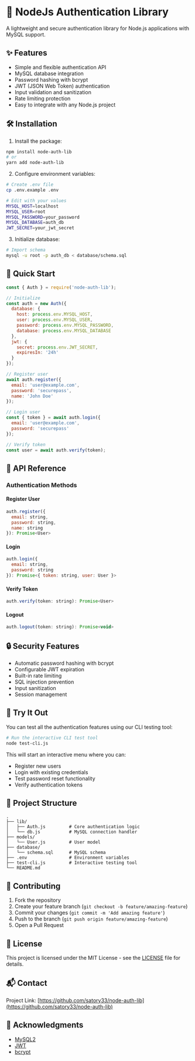 # 🔐 NodeJs Authentication Library

A lightweight and secure authentication library for Node.js applications with MySQL support.

## ✨ Features

- Simple and flexible authentication API
- MySQL database integration
- Password hashing with bcrypt
- JWT (JSON Web Token) authentication
- Input validation and sanitization
- Rate limiting protection
- Easy to integrate with any Node.js project

## 🛠️ Installation

1. Install the package:
```bash
npm install node-auth-lib
# or
yarn add node-auth-lib
```

2. Configure environment variables:
```bash
# Create .env file
cp .env.example .env

# Edit with your values
MYSQL_HOST=localhost
MYSQL_USER=root
MYSQL_PASSWORD=your_password
MYSQL_DATABASE=auth_db
JWT_SECRET=your_jwt_secret
```

3. Initialize database:
```bash
# Import schema
mysql -u root -p auth_db < database/schema.sql
```

## 🚦 Quick Start

```javascript
const { Auth } = require('node-auth-lib');

// Initialize
const auth = new Auth({
  database: {
    host: process.env.MYSQL_HOST,
    user: process.env.MYSQL_USER,
    password: process.env.MYSQL_PASSWORD,
    database: process.env.MYSQL_DATABASE
  },
  jwt: {
    secret: process.env.JWT_SECRET,
    expiresIn: '24h'
  }
});

// Register user
await auth.register({
  email: 'user@example.com',
  password: 'securepass',
  name: 'John Doe'
});

// Login user
const { token } = await auth.login({
  email: 'user@example.com',
  password: 'securepass'
});

// Verify token
const user = await auth.verify(token);
```

## 📡 API Reference

### Authentication Methods

#### Register User
```javascript
auth.register({
  email: string,
  password: string,
  name: string
}): Promise<User>
```

#### Login
```javascript
auth.login({
  email: string,
  password: string
}): Promise<{ token: string, user: User }>
```

#### Verify Token
```javascript
auth.verify(token: string): Promise<User>
```

#### Logout
```javascript
auth.logout(token: string): Promise<void>
```

## 🔒 Security Features

- Automatic password hashing with bcrypt
- Configurable JWT expiration
- Built-in rate limiting
- SQL injection prevention
- Input sanitization
- Session management

## 🧪 Try It Out

You can test all the authentication features using our CLI testing tool:

```bash
# Run the interactive CLI test tool
node test-cli.js
```

This will start an interactive menu where you can:
- Register new users
- Login with existing credentials
- Test password reset functionality
- Verify authentication tokens

## 📝 Project Structure

```
.
├── lib/
│   ├── Auth.js         # Core authentication logic
│   └── db.js           # MySQL connection handler
├── models/
│   └── User.js         # User model
├── database/
│   └── schema.sql      # MySQL schema
├── .env                # Environment variables
├── test-cli.js         # Interactive testing tool
└── README.md
```

## 🤝 Contributing

1. Fork the repository
2. Create your feature branch (`git checkout -b feature/amazing-feature`)
3. Commit your changes (`git commit -m 'Add amazing feature'`)
4. Push to the branch (`git push origin feature/amazing-feature`)
5. Open a Pull Request

## 📄 License

This project is licensed under the MIT License - see the [LICENSE](LICENSE) file for details.

## 📬 Contact

Project Link: [https://github.com/satory33/node-auth-lib](https://github.com/satory33/node-auth-lib)

## 🙏 Acknowledgments

- [MySQL2](https://github.com/sidorares/node-mysql2)
- [JWT](https://jwt.io/)
- [bcrypt](https://github.com/kelektiv/node.bcrypt.js)